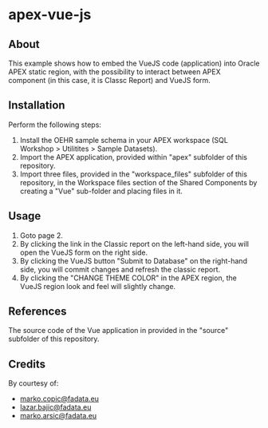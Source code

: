 # apex-vue-js

## About

This example shows how to embed the VueJS code (application) into Oracle APEX static region, with the possibility to interact between APEX component (in this case, it is Classc Report) and VueJS form.

## Installation

Perform the following steps:

1. Install the OEHR sample schema in your APEX workspace (SQL Workshop > Utilitites > Sample Datasets).
2. Import the APEX application, provided within "apex" subfolder of this repository.
3. Import three files, provided in the "workspace_files" subfolder of this repository, in the Workspace files section of the Shared Components by creating a "Vue" sub-folder and placing files in it.

## Usage

1. Goto page 2.
2. By clicking the link in the Classic report on the left-hand side, you will open the VueJS form on the right side.
3. By clicking the VueJS button "Submit to Database" on the right-hand side, you will commit changes and refresh the classic report.
4. By clicking the "CHANGE THEME COLOR" in the APEX region, the VueJS region look and feel will slightly change.

## References

The source code of the Vue application in provided in the "source" subfolder of this repository.

## Credits

By courtesy of:
* marko.copic@fadata.eu
* lazar.bajic@fadata.eu
* marko.arsic@fadata.eu
